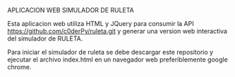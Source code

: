 APLICACION WEB SIMULADOR DE  RULETA

Esta aplicacion web utiliza HTML y JQuery para consumir la API https://github.com/c0derPy/ruleta.git y generar una version
web interactiva del simulador de RULETA.

Para iniciar el simulador de ruleta se debe descargar este repositorio y ejecutar el archivo index.html en un navegador web preferiblemente google chrome.